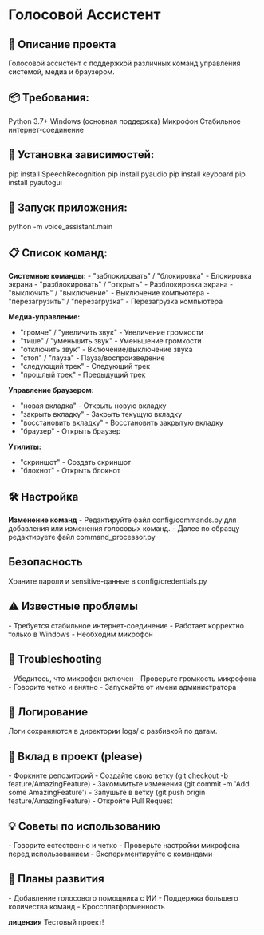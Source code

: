 <h1>Голосовой Ассистент</h1>
 <h2>🤖 Описание проекта</h2>
Голосовой ассистент с поддержкой различных команд управления системой, медиа и браузером.

<h2>📦 Требования: </h2>

Python 3.7+
Windows (основная поддержка) 
Микрофон
Стабильное интернет-соединение


<h2>🔧 Установка зависимостей:</h2>
pip install SpeechRecognition
pip install pyaudio
pip install keyboard
pip install pyautogui


<h2>🚀 Запуск приложения:</h2>

python -m voice_assistant.main

<h2>📋 Список команд: </h2>
<b>Системные команды:</b>
- "заблокировать" / "блокировка" - Блокировка экрана
- "разблокировать" / "открыть" - Разблокировка экрана
- "выключить" / "выключение" - Выключение компьютера
- "перезагрузить" / "перезагрузка" - Перезагрузка компьютера

<b>Медиа-управление:</b>
- "громче" / "увеличить звук" - Увеличение громкости
- "тише" / "уменьшить звук" - Уменьшение громкости
- "отключить звук" - Включение/выключение звука
- "стоп" / "пауза" - Пауза/воспроизведение
- "следующий трек" - Следующий трек
- "прошлый трек" - Предыдущий трек

<b>Управление браузером:</b>
- "новая вкладка" - Открыть новую вкладку
- "закрыть вкладку" - Закрыть текущую вкладку
- "восстановить вкладку" - Восстановить закрытую вкладку
- "браузер" - Открыть браузер

<b>Утилиты:</b>
- "скриншот" - Создать скриншот
- "блокнот" - Открыть блокнот

<h2>🛠 Настройка</h2>
<b>Изменение команд</b>
- Редактируйте файл config/commands.py для добавления или изменения голосовых команд.
- Далее по образцу редактируете файл command_processor.py

<h2>Безопасность</h2>
Храните пароли и sensitive-данные в config/credentials.py

<h2>⚠️ Известные проблемы</h2>
- Требуется стабильное интернет-соединение
- Работает корректно только в Windows
- Необходим микрофон

<h2>🔧 Troubleshooting</h2>
- Убедитесь, что микрофон включен
- Проверьте громкость микрофона
- Говорите четко и внятно
- Запускайте от имени администратора

<h2>📝 Логирование</h2>
Логи сохраняются в директории logs/ с разбивкой по датам.

<h2>🤝 Вклад в проект (please)</h2>
- Форкните репозиторий
- Создайте свою ветку (git checkout -b feature/AmazingFeature)
- Закоммитьте изменения (git commit -m 'Add some AmazingFeature')
- Запушьте в ветку (git push origin feature/AmazingFeature)
- Откройте Pull Request

<h2><b>💡 Советы по использованию</b></h2>
- Говорите естественно и четко
- Проверьте настройки микрофона перед использованием
- Экспериментируйте с командами

<h2>🚀 Планы развития</h2>
- Добавление голосового помощника с ИИ
- Поддержка большего количества команд
- Кроссплатформенность

<b>лицензия</b>
Тестовый проект!
